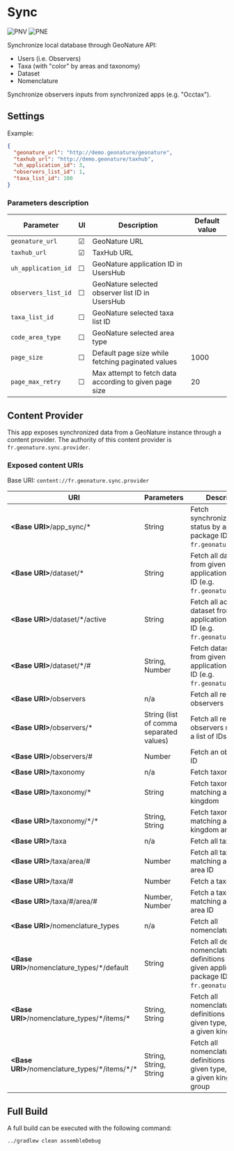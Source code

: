 # Sync

![PNV](https://raw.githubusercontent.com/PnX-SI/gn_mobile_core/develop/sync/src/pnv/res/mipmap-xxxhdpi/ic_launcher.png)
![PNE](https://raw.githubusercontent.com/PnX-SI/gn_mobile_core/develop/sync/src/pne/res/mipmap-xxxhdpi/ic_launcher.png)

Synchronize local database through GeoNature API:

- Users (i.e. Observers)
- Taxa (with "color" by areas and taxonomy)
- Dataset
- Nomenclature

Synchronize observers inputs from synchronized apps (e.g. "Occtax").

## Settings

Example:

```json
{
  "geonature_url": "http://demo.geonature/geonature",
  "taxhub_url": "http://demo.geonature/taxhub",
  "uh_application_id": 3,
  "observers_list_id": 1,
  "taxa_list_id": 100
}
```

### Parameters description

| Parameter           | UI      | Description                                            | Default value |
| ------------------- | ------- | ------------------------------------------------------ | ------------- |
| `geonature_url`     | &#9745; | GeoNature URL                                          |               |
| `taxhub_url`        | &#9745; | TaxHub URL                                             |               |
| `uh_application_id` | &#9744; | GeoNature application ID in UsersHub                   |               |
| `observers_list_id` | &#9744; | GeoNature selected observer list ID in UsersHub        |               |
| `taxa_list_id`      | &#9744; | GeoNature selected taxa list ID                        |               |
| `code_area_type`    | &#9744; | GeoNature selected area type                           |               |
| `page_size`         | &#9744; | Default page size while fetching paginated values      | 1000          |
| `page_max_retry`    | &#9744; | Max attempt to fetch data according to given page size | 20            |

## Content Provider

This app exposes synchronized data from a GeoNature instance through a content provider.
The authority of this content provider is `fr.geonature.sync.provider`.

### Exposed content URIs

Base URI: `content://fr.geonature.sync.provider`

| URI                                                | Parameters                              | Description                                                                                               |
| -------------------------------------------------- | --------------------------------------- | --------------------------------------------------------------------------------------------------------- |
| **\<Base URI\>**/app_sync/\*                       | String                                  | Fetch synchronization status by application package ID (e.g. `fr.geonature.occtax`)                       |
| **\<Base URI\>**/dataset/\*                        | String                                  | Fetch all dataset from given application package ID (e.g. `fr.geonature.occtax`)                          |
| **\<Base URI\>**/dataset/\*/active                 | String                                  | Fetch all active dataset from given application package ID (e.g. `fr.geonature.occtax`)                   |
| **\<Base URI\>**/dataset/\*/#                      | String, Number                          | Fetch dataset by ID from given application package ID (e.g. `fr.geonature.occtax`)                        |
| **\<Base URI\>**/observers                         | n/a                                     | Fetch all registered observers                                                                            |
| **\<Base URI\>**/observers/\*                      | String (list of comma separated values) | Fetch all registered observers matching a list of IDs                                                     |
| **\<Base URI\>**/observers/#                       | Number                                  | Fetch an observer by ID                                                                                   |
| **\<Base URI\>**/taxonomy                          | n/a                                     | Fetch taxonomy                                                                                            |
| **\<Base URI\>**/taxonomy/\*                       | String                                  | Fetch taxonomy matching a given kingdom                                                                   |
| **\<Base URI\>**/taxonomy/\*/\*                    | String, String                          | Fetch taxonomy matching a given kingdom and group                                                         |
| **\<Base URI\>**/taxa                              | n/a                                     | Fetch all taxa                                                                                            |
| **\<Base URI\>**/taxa/area/#                       | Number                                  | Fetch all taxa matching a given area ID                                                                   |
| **\<Base URI\>**/taxa/#                            | Number                                  | Fetch a taxon by ID                                                                                       |
| **\<Base URI\>**/taxa/#/area/#                     | Number, Number                          | Fetch a taxon by ID matching a given area ID                                                              |
| **\<Base URI\>**/nomenclature_types                | n/a                                     | Fetch all nomenclature types                                                                              |
| **\<Base URI\>**/nomenclature_types/\*/default     | String                                  | Fetch all default nomenclature definitions from given application package ID (e.g. `fr.geonature.occtax`) |
| **\<Base URI\>**/nomenclature_types/\*/items/\*    | String, String                          | Fetch all nomenclature definitions from given type, matching a given kingdom                              |
| **\<Base URI\>**/nomenclature_types/\*/items/\*/\* | String, String, String                  | Fetch all nomenclature definitions from given type, matching a given kingdom and group                    |

## Full Build

A full build can be executed with the following command:

```
../gradlew clean assembleDebug
```
